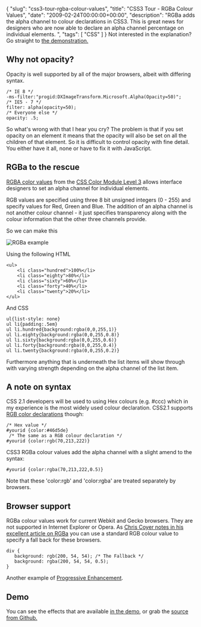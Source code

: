 {
  "slug": "css3-tour-rgba-colour-values",
  "title": "CSS3 Tour - RGBa Colour Values",
  "date": "2009-02-24T00:00:00+00:00",
  "description": "RGBa adds the alpha channel to colour declarations in CSS3. This is great news for designers who are now able to declare an alpha channel percentage on individual elements. ",
  "tags": [
    "CSS"
  ]
}
Not interested in the explanation? Go straight to [the demonstration.][1]

## Why not opacity?

Opacity is well supported by all of the major browsers, albeit with differing syntax.  

    /* IE 8 */
    -ms-filter:"progid:DXImageTransform.Microsoft.Alpha(Opacity=50)"; 
    /* IE5 - 7 */
    filter: alpha(opacity=50); 
    /* Everyone else */
    opacity: .5;

So what's wrong with that I hear you cry? The problem is that if you set opacity on an element it means that the opacity will also be set on all the children of that element. So it is difficult to control opacity with fine detail. You either have it all, none or have to fix it with JavaScript.

## RGBa to the rescue

[RGBA color values][2] from the [CSS Color Module Level 3][3] allows interface designers to set an alpha channel for individual elements. 

RGB values are specified using three 8 bit unsigned integers (0 - 255) and specify values for Red, Green and Blue. The addition of an alpha channel is not another colour channel - it just specifies transparency along with the colour information that the other three channels provide. 

So we can make this

![RGBa example][4] 

Using the following HTML 

    <ul>
        <li class="hundred">100%</li>
        <li class="eighty">80%</li>
        <li class="sixty">60%</li>
        <li class="forty">40%</li>
        <li class="twenty">20%</li>
    </ul>

And CSS 

    ul{list-style: none}
    ul li{padding:.5em}
    ul li.hundred{background:rgba(0,0,255,1)}
    ul li.eighty{background:rgba(0,0,255,0.8)}
    ul li.sixty{background:rgba(0,0,255,0.6)}
    ul li.forty{background:rgba(0,0,255,0.4)}
    ul li.twenty{background:rgba(0,0,255,0.2)}

Furthermore anything that is underneath the list items will show through with varying strength depending on the alpha channel of the list item. 

## A note on syntax

CSS 2.1 developers will be used to using Hex colours (e.g. #ccc) which in my experience is the most widely used colour declaration. CSS2.1 supports [RGB color declarations][5] though:  

    /* Hex value */
    #yourid {color:#46d5de}
     /* The same as a RGB colour declaration */
    #yourid {color:rgb(70,213,222)}

CSS3 RGBa colour values add the alpha channel with a slight amend to the syntax: 

    #yourid {color:rgba(70,213,222,0.5)} 

Note that these 'color:rgb' and 'color:rgba' are treated separately by browsers.

## Browser support

RGBa colour values work for current Webkit and Gecko browsers. They are not supported in Internet Explorer or Opera. As [Chris Coyer notes in his excellent article on RGBa][6] you can use a standard RGB colour value to specify a fall back for these browsers.  

    div {
       background: rgb(200, 54, 54); /* The Fallback */
       background: rgba(200, 54, 54, 0.5);
    }

Another example of [Progressive Enhancement][7].

## Demo

You can see the effects that are available [in the demo][1], or grab the [source from Github.][8]

 [1]: http://shapeshed.com/examples/css3-rgba/
 [2]: http://www.w3.org/TR/css3-color/#rgba-color
 [3]: http://www.w3.org/TR/css3-color/
 [4]: http://shapeshed.com/images/articles/rgba.png
 [5]: http://www.w3.org/TR/CSS21/syndata.html#color-units
 [6]: http://css-tricks.com/rgba-browser-support/
 [7]: http://en.wikipedia.org/wiki/Progressive_enhancement
 [8]: http://github.com/shapeshed/css3-rgba/tree/master
